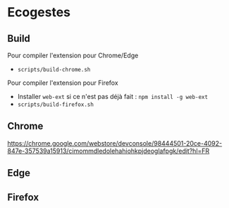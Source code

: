 # Ecogestes

## Build

Pour compiler l'extension pour Chrome/Edge

- `scripts/build-chrome.sh`

Pour compiler l'extension pour Firefox

- Installer `web-ext` si ce n'est pas déjà fait : `npm install -g web-ext`
- `scripts/build-firefox.sh`

## Chrome

https://chrome.google.com/webstore/devconsole/98444501-20ce-4092-847e-357539a15913/cimommdledolehahiohkpjdeoglafpgk/edit?hl=FR

## Edge

## Firefox